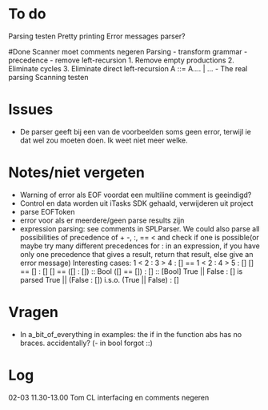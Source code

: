 # To do
Parsing testen
Pretty printing
Error messages parser?

#Done
Scanner moet comments negeren
Parsing
	- transform grammar
		- precedence
		- remove left-recursion
			1. Remove empty productions
			2. Eliminate cycles
			3. Eliminate direct left-recursion A ::= A.... | ...
	- The real parsing
Scanning testen
	
# Issues
- De parser geeft bij een van de voorbeelden soms geen error, terwijl ie dat wel zou moeten doen. Ik weet niet meer welke.

# Notes/niet vergeten
- Warning of error als EOF voordat een multiline comment is geeindigd?
- Control en data worden uit iTasks SDK gehaald, verwijderen uit project
- parse EOFToken
- error voor als er meerdere/geen parse results zijn
- expression parsing: see comments in SPLParser. We could also parse all possibilities
	of precedence of + -, :, == < and check if one is possible(or maybe try many different
	precedences for : in an expression, if you have only one precedence that gives a
	result, return that result, else give an error message)
Interesting cases:
1 < 2 : 3 > 4 : [] == 1 < 2 : 4 > 5 : []
[] == [] : []
[] == ([] : []) :: Bool
([] == []) : [] :: [Bool]
True || False : [] is parsed True || (False : []) i.s.o. (True || False) : []

# Vragen
- In a_bit_of_everything in examples: the if in the function abs has no braces. accidentally?
(- in bool forgot ::)

# Log
02-03 11.30-13.00 Tom CL interfacing en comments negeren